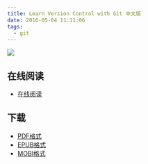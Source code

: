 ```yaml
---
title: Learn Version Control with Git 中文版
date: 2016-05-04 11:11:06
tags:
  - git
---
```


![](https://ek8whxe.cloudimg.io/s/width/226/https://www.gitbook.com/cover/book/wizardforcel/learn-version-control-with-git.jpg)

<!--more-->

## 在线阅读 ##

+ [在线阅读](https://www.gitbook.com/book/wizardforcel/learn-version-control-with-git/details)

## 下载 ##

+ [PDF格式](https://www.gitbook.com/download/pdf/book/wizardforcel/learn-version-control-with-git)
+ [EPUB格式](https://www.gitbook.com/download/epub/book/wizardforcel/learn-version-control-with-git)
+ [MOBI格式](https://www.gitbook.com/download/mobi/book/wizardforcel/learn-version-control-with-git)
